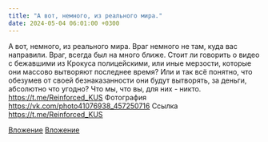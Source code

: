 ```yaml
---
title: "А вот, немного, из реального мира."
date: 2024-05-04 06:01:00 +0300
---
```


А вот, немного, из реального мира.
Враг немного не там, куда вас направили. Враг, всегда был на много ближе.
Стоит ли говорить о видео с бежавшими из Крокуса полицейскими, или иные мерзости, которые они массово вытворяют последнее время?
Или и так всё понятно, что обезумев от своей безнаказанности они будут вытворять, за деньги, абсолютно что угодно?
Что мы, что вы, для них - никто.
https://t.me/Reinforced_KUS
Фотография
<a class="vk-attach" href="https://vk.com/photo41076938_457250716">https://vk.com/photo41076938_457250716</a>
Ссылка
https://t.me/Reinforced_KUS

<a class="vk-attach" href="https://vk.com/photo41076938_457250716">Вложение</a>
[Вложение](https://t.me/Reinforced_KUS)
